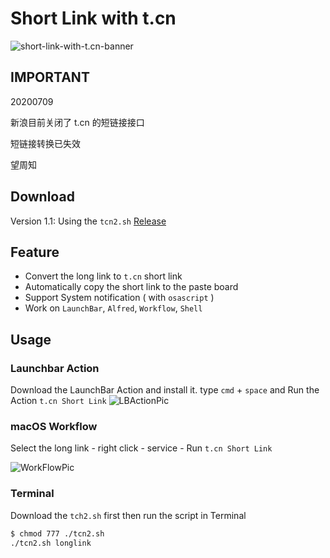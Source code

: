 # Short Link with t.cn
![short-link-with-t.cn-banner](https://i.loli.net/2020/05/15/PIfCDquAXbGKcUn.png)

## IMPORTANT

20200709

新浪目前关闭了 t.cn 的短链接接口

短链接转换已失效

望周知

## Download
Version 1.1: Using the `tcn2.sh`
[Release](https://github.com/jsmjsm/Short-Link-with-t.cn/releases)

## Feature

- Convert the long link to `t.cn` short link
- Automatically copy the short link to the paste board
- Support System notification ( with `osascript` )
- Work on `LaunchBar`, `Alfred`, `Workflow`, `Shell`

## Usage

### Launchbar Action

Download the LaunchBar Action and install it.
type `cmd` + `space` and Run the Action `t.cn Short Link`
![LBActionPic](https://i.loli.net/2020/05/14/OD3yKoh1tiEV5z4.png)

### macOS Workflow

Select the long link - right click - service - Run `t.cn Short Link`

![WorkFlowPic](https://i.loli.net/2020/05/14/4QCj52NI1wphyoV.png)

### Terminal

Download the `tch2.sh` first
then run the script in Terminal

```sh
$ chmod 777 ./tcn2.sh
./tcn2.sh longlink
```
